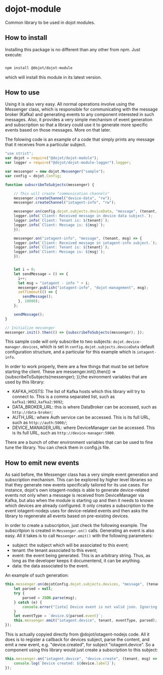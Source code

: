 # dojot-module

Common library to be used in dojot modules.

## How to install

Installing this package is no different than any other from npm. Just execute:

```bash

npm install @dojot/dojot-module

```

which will install this module in its latest version.

## How to use

Using it is also very easy. All normal operations involve using the Messenger
class, which is responsible for communicating with the message broker (Kafka)
and generating events to any component interested in such messages. Also, it
provides a very simple mechanism of event generation and subscription so that
a library could use it to generate more specific events based on those messages.
More on that later.

The folowing code is an example of a code that simply prints any message that
it receives from a particular subject.


```javascript
"use strict";
var dojot = require("@dojot/dojot-module");
var logger = require("@dojot/dojot-module-logger").logger;

var messenger = new dojot.Messenger("sample");
var config = dojot.Config;

function subscribeToSubjects(messenger) {

    // This will create "communication channels"
    messenger.createChannel("device-data", "rw");
    messenger.createChannel("iotagent-info", "rw");

    messenger.on(config.dojot.subjects.deviceData, "message", (tenant, msg) => {
    logger.info(`Client: Received message in device data subject.`);
    logger.info(`Client: Tenant is: ${tenant}`);
    logger.info(`Client: Message is: ${msg}`);
    });

    messenger.on("iotagent-info", "message", (tenant, msg) => {
    logger.info(`Client: Received message in iotagent-info subject.`);
    logger.info(`Client: Tenant is: ${tenant}`);
    logger.info(`Client: Message is: ${msg}`);
    });


    let i = 0;
    let sendMessage = () => {
      i++;
      let msg = "iotagent - info " + i;
      messenger.publish("iotagent-info", "dojot-management", msg);
      setTimeout(() => {
        sendMessage();
      }, 10000);
    };

    sendMessage();
}

// Initialize messenger
messenger.init().then(() => {subscribeToSubjects(messenger); });

```

This sample code will only subscribe to two subjects: `dojot.device-manager.devices`,
which is set in `config.dojot.subjects.deviceData` default configuration
structure, and a particular for this example which is `iotagent-info`.

In order to work properly, there are a few things that must be set before
starting the client. These are messenger.init().then(() => {subscribeToSubjects(messenger); });the evironment variables that are used by this
library:

- KAFKA_HOSTS: The list of Kafka hosts which this library will try to connect
  to. This is a comma separated list, such as `kafka1:9092,kafka2:9092`;
- DATA_BROKER_URL: this is where DataBroker can be accessed, such as
  `http://data-broker`;
- AUTH_URL: where Auth service can be accessed. This is its full URL, such as
  `http://auth:5000/`;
- DEVICE_MANAGER_URL: where DeviceManager can be accessed. This is its full
  URL, such as `http://device-manager:5000`.

There are a bunch of other environment variables that can be used to fine tune
the library. You can check them in config.js file.


## How to emit new events

As said before, the Messenger class has a very simple event generation and
subscription mechanism. This can be explored by higher level libraries so that
they generate new events specifically tailored for its use cases. For instance,
dojot's own iotagent-nodejs is able to generate device-related events not only
when a message is received from DeviceManager via Kafka, but also when the
module is starting up and then it needs to known which devices are already
configured. It only creates a subscription to the event iotagent-nodejs uses
for device-related events and then asks the library to regenerate all events
based on pre-existing devices.

In order to create a subscription, just check the following example. The
subscritpion is created in `Messenger.on()` calls. Generating an event is also
easy. All it takes is to call `Messenger.emit()` with the following parameters:

- subject: the subject which will be associated to this event;
- tenant: the tenant associated to this event;
- event: the event being generated. This is an arbitrary string. Thus, as long
  as the developer keeps it documentend, it can be anything.
- data: the data associated to the event.

An example of such generation:

```javascript
this.messenger.on(dojotConfig.dojot.subjects.devices, "message", (tenant, msg) => {
    let parsed = null;
    try {
        parsed = JSON.parse(msg);
    } catch (e) {
        console.error("[iota] Device event is not valid json. Ignoring.");
    }
    let eventType = `device.${parsed.event}`;
    this.messenger.emit("iotagent.device", tenant, eventType, parsed);
});
```

This is actually copyied directly from @dojot/iotagent-nodejs code. All it does
is to register a callback for devices subject, parse the content, and emit a new
event, e.g. "device.created", for subject "iotagent.device". So a component
using this library would just create a subscription to this subject:

```javascript
this.messenger.on("iotagent.device", "device.create", (tenant, msg) => {
    console.log(`Device created: ${device.label}`);
});
```